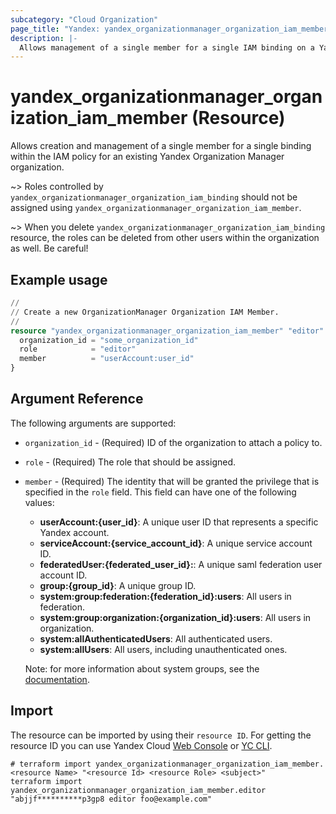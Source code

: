 ```yaml
---
subcategory: "Cloud Organization"
page_title: "Yandex: yandex_organizationmanager_organization_iam_member"
description: |-
  Allows management of a single member for a single IAM binding on a Yandex Cloud Organization Manager organization.
---
```


# yandex_organizationmanager_organization_iam_member (Resource)

Allows creation and management of a single member for a single binding within the IAM policy for an existing Yandex Organization Manager organization.

~> Roles controlled by `yandex_organizationmanager_organization_iam_binding` should not be assigned using `yandex_organizationmanager_organization_iam_member`.

~> When you delete `yandex_organizationmanager_organization_iam_binding` resource, the roles can be deleted from other users within the organization as well. Be careful!

## Example usage

```terraform
//
// Create a new OrganizationManager Organization IAM Member.
//
resource "yandex_organizationmanager_organization_iam_member" "editor" {
  organization_id = "some_organization_id"
  role            = "editor"
  member          = "userAccount:user_id"
}
```

## Argument Reference

The following arguments are supported:

* `organization_id` - (Required) ID of the organization to attach a policy to.

* `role` - (Required) The role that should be assigned.

* `member` - (Required) The identity that will be granted the privilege that is specified in the `role` field. This field can have one of the following values:
  * **userAccount:{user_id}**: A unique user ID that represents a specific Yandex account.
  * **serviceAccount:{service_account_id}**: A unique service account ID.
  * **federatedUser:{federated_user_id}:**: A unique saml federation user account ID.
  * **group:{group_id}**: A unique group ID.
  * **system:group:federation:{federation_id}:users**: All users in federation.
  * **system:group:organization:{organization_id}:users**: All users in organization.
  * **system:allAuthenticatedUsers**: All authenticated users.
  * **system:allUsers**: All users, including unauthenticated ones.

  Note: for more information about system groups, see the [documentation](https://yandex.cloud/docs/iam/concepts/access-control/system-group).


## Import

The resource can be imported by using their `resource ID`. For getting the resource ID you can use Yandex Cloud [Web Console](https://console.yandex.cloud) or [YC CLI](https://yandex.cloud/docs/cli/quickstart).

```shell
# terraform import yandex_organizationmanager_organization_iam_member.<resource Name> "<resource Id> <resource Role> <subject>"
terraform import yandex_organizationmanager_organization_iam_member.editor "abjjf**********p3gp8 editor foo@example.com"
```
